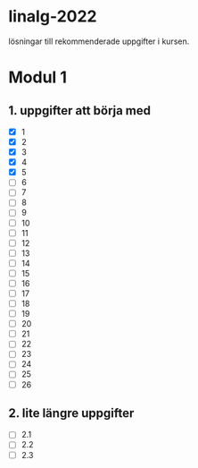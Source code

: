 # linalg-2022
lösningar till rekommenderade uppgifter i kursen.

# Modul 1

## 1. uppgifter att börja med
- [x] 1
- [x] 2
- [x] 3
- [x] 4
- [x] 5
- [ ] 6
- [ ] 7
- [ ] 8
- [ ] 9
- [ ] 10
- [ ] 11
- [ ] 12
- [ ] 13
- [ ] 14
- [ ] 15
- [ ] 16
- [ ] 17
- [ ] 18
- [ ] 19
- [ ] 20
- [ ] 21
- [ ] 22
- [ ] 23
- [ ] 24
- [ ] 25
- [ ] 26

## 2. lite längre uppgifter
- [ ] 2.1
- [ ] 2.2
- [ ] 2.3
